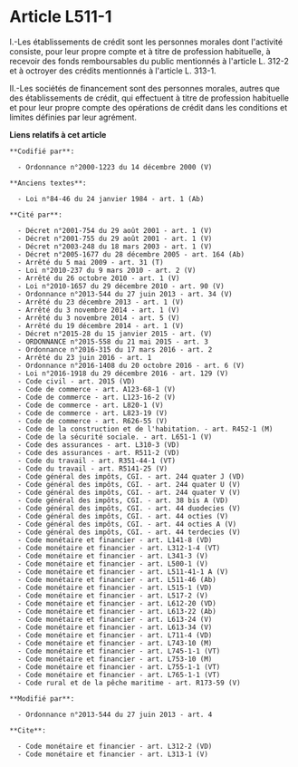 # Article L511-1

I.-Les établissements de crédit sont les personnes morales dont l'activité consiste, pour leur propre compte et à titre de
profession habituelle, à recevoir des fonds remboursables du public mentionnés à l'article L. 312-2 et à octroyer des crédits
mentionnés à l'article L. 313-1. 

II.-Les sociétés de financement sont des personnes morales, autres que des établissements de crédit, qui effectuent à titre
de profession habituelle et pour leur propre compte des opérations de crédit dans les conditions et limites définies par leur
agrément.

**Liens relatifs à cet article**

	**Codifié par**:

	  - Ordonnance n°2000-1223 du 14 décembre 2000 (V)

	**Anciens textes**:

	  - Loi n°84-46 du 24 janvier 1984 - art. 1 (Ab)

	**Cité par**:

	  - Décret n°2001-754 du 29 août 2001 - art. 1 (V)
	  - Décret n°2001-755 du 29 août 2001 - art. 1 (V)
	  - Décret n°2003-248 du 18 mars 2003 - art. 1 (V)
	  - Décret n°2005-1677 du 28 décembre 2005 - art. 164 (Ab)
	  - Arrêté du 5 mai 2009 - art. 31 (T)
	  - Loi n°2010-237 du 9 mars 2010 - art. 2 (V)
	  - Arrêté du 26 octobre 2010 - art. 1 (V)
	  - Loi n°2010-1657 du 29 décembre 2010 - art. 90 (V)
	  - Ordonnance n°2013-544 du 27 juin 2013 - art. 34 (V)
	  - Arrêté du 23 décembre 2013 - art. 1 (V)
	  - Arrêté du 3 novembre 2014 - art. 1 (V)
	  - Arrêté du 3 novembre 2014 - art. 5 (V)
	  - Arrêté du 19 décembre 2014 - art. 1 (V)
	  - Décret n°2015-28 du 15 janvier 2015 - art. (V)
	  - ORDONNANCE n°2015-558 du 21 mai 2015 - art. 3
	  - Ordonnance n°2016-315 du 17 mars 2016 - art. 2
	  - Arrêté du 23 juin 2016 - art. 1
	  - Ordonnance n°2016-1408 du 20 octobre 2016 - art. 6 (V)
	  - Loi n°2016-1918 du 29 décembre 2016 - art. 129 (V)
	  - Code civil - art. 2015 (VD)
	  - Code de commerce - art. A123-68-1 (V)
	  - Code de commerce - art. L123-16-2 (V)
	  - Code de commerce - art. L820-1 (V)
	  - Code de commerce - art. L823-19 (V)
	  - Code de commerce - art. R626-55 (V)
	  - Code de la construction et de l'habitation. - art. R452-1 (M)
	  - Code de la sécurité sociale. - art. L651-1 (V)
	  - Code des assurances - art. L310-3 (VD)
	  - Code des assurances - art. R511-2 (VD)
	  - Code du travail - art. R351-44-1 (VT)
	  - Code du travail - art. R5141-25 (V)
	  - Code général des impôts, CGI. - art. 244 quater J (VD)
	  - Code général des impôts, CGI. - art. 244 quater U (V)
	  - Code général des impôts, CGI. - art. 244 quater V (V)
	  - Code général des impôts, CGI. - art. 38 bis A (VD)
	  - Code général des impôts, CGI. - art. 44 duodecies (V)
	  - Code général des impôts, CGI. - art. 44 octies (V)
	  - Code général des impôts, CGI. - art. 44 octies A (V)
	  - Code général des impôts, CGI. - art. 44 terdecies (V)
	  - Code monétaire et financier - art. L141-8 (VD)
	  - Code monétaire et financier - art. L312-1-4 (VT)
	  - Code monétaire et financier - art. L341-3 (V)
	  - Code monétaire et financier - art. L500-1 (V)
	  - Code monétaire et financier - art. L511-41-1 A (V)
	  - Code monétaire et financier - art. L511-46 (Ab)
	  - Code monétaire et financier - art. L515-1 (VD)
	  - Code monétaire et financier - art. L517-2 (V)
	  - Code monétaire et financier - art. L612-20 (VD)
	  - Code monétaire et financier - art. L613-22 (Ab)
	  - Code monétaire et financier - art. L613-24 (V)
	  - Code monétaire et financier - art. L613-34 (V)
	  - Code monétaire et financier - art. L711-4 (VD)
	  - Code monétaire et financier - art. L743-10 (M)
	  - Code monétaire et financier - art. L745-1-1 (VT)
	  - Code monétaire et financier - art. L753-10 (M)
	  - Code monétaire et financier - art. L755-1-1 (VT)
	  - Code monétaire et financier - art. L765-1-1 (VT)
	  - Code rural et de la pêche maritime - art. R173-59 (V)

	**Modifié par**:

	  - Ordonnance n°2013-544 du 27 juin 2013 - art. 4

	**Cite**:

	  - Code monétaire et financier - art. L312-2 (VD)
	  - Code monétaire et financier - art. L313-1 (V)
